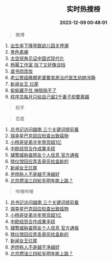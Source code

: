 <div align="center"><h2>实时热搜榜</h2><h4>2023-12-09 00:48:01</h4></div>

> 微博  

1. [出生率下降导致幼儿园关停潮](https://s.weibo.com/weibo?q=%23%E5%87%BA%E7%94%9F%E7%8E%87%E4%B8%8B%E9%99%8D%E5%AF%BC%E8%87%B4%E5%B9%BC%E5%84%BF%E5%9B%AD%E5%85%B3%E5%81%9C%E6%BD%AE%23&t=31&band_rank=1&Refer=top)<br />
2. [黑色素瘤](https://s.weibo.com/weibo?q=%E9%BB%91%E8%89%B2%E7%B4%A0%E7%98%A4&t=31&band_rank=2&Refer=top)<br />
3. [太空视角见证中国式现代化](https://s.weibo.com/weibo?q=%23%E5%A4%AA%E7%A9%BA%E8%A7%86%E8%A7%92%E8%A7%81%E8%AF%81%E4%B8%AD%E5%9B%BD%E5%BC%8F%E7%8E%B0%E4%BB%A3%E5%8C%96%23&t=31&band_rank=3&Refer=top)<br />
4. [杨幂工作室 挡了又好像没挡](https://s.weibo.com/weibo?q=%E6%9D%A8%E5%B9%82%E5%B7%A5%E4%BD%9C%E5%AE%A4%20%E6%8C%A1%E4%BA%86%E5%8F%88%E5%A5%BD%E5%83%8F%E6%B2%A1%E6%8C%A1&t=31&band_rank=4&Refer=top)<br />
5. [虞书欣改妆](https://s.weibo.com/weibo?q=%E8%99%9E%E4%B9%A6%E6%AC%A3%E6%94%B9%E5%A6%86&t=31&band_rank=5&Refer=top)<br />
6. [老公胃癌晚期老婆要卖房治疗医生劝她冷静](https://s.weibo.com/weibo?q=%23%E8%80%81%E5%85%AC%E8%83%83%E7%99%8C%E6%99%9A%E6%9C%9F%E8%80%81%E5%A9%86%E8%A6%81%E5%8D%96%E6%88%BF%E6%B2%BB%E7%96%97%E5%8C%BB%E7%94%9F%E5%8A%9D%E5%A5%B9%E5%86%B7%E9%9D%99%23&t=31&band_rank=6&Refer=top)<br />
7. [新闻女王 烂尾](https://s.weibo.com/weibo?q=%E6%96%B0%E9%97%BB%E5%A5%B3%E7%8E%8B%20%E7%83%82%E5%B0%BE&t=31&band_rank=7&Refer=top)<br />
8. [偷偷藏不住 神隐隐不了](https://s.weibo.com/weibo?q=%E5%81%B7%E5%81%B7%E8%97%8F%E4%B8%8D%E4%BD%8F%20%E7%A5%9E%E9%9A%90%E9%9A%90%E4%B8%8D%E4%BA%86&t=31&band_rank=8&Refer=top)<br />
9. [程序员每月只给自己留2千妻子却要离婚](https://s.weibo.com/weibo?q=%23%E7%A8%8B%E5%BA%8F%E5%91%98%E6%AF%8F%E6%9C%88%E5%8F%AA%E7%BB%99%E8%87%AA%E5%B7%B1%E7%95%992%E5%8D%83%E5%A6%BB%E5%AD%90%E5%8D%B4%E8%A6%81%E7%A6%BB%E5%A9%9A%23&t=31&band_rank=9&Refer=top)<br />

> 知乎  


> 百度  

1. [总书记访问越南 三个关键词提前看](https://www.baidu.com/s?wd=%E6%80%BB%E4%B9%A6%E8%AE%B0%E8%AE%BF%E9%97%AE%E8%B6%8A%E5%8D%97+%E4%B8%89%E4%B8%AA%E5%85%B3%E9%94%AE%E8%AF%8D%E6%8F%90%E5%89%8D%E7%9C%8B&sa=fyb_news&rsv_dl=fyb_news)<br />
2. [瑞幸星巴克回应检查出致癌物](https://www.baidu.com/s?wd=%E7%91%9E%E5%B9%B8%E6%98%9F%E5%B7%B4%E5%85%8B%E5%9B%9E%E5%BA%94%E6%A3%80%E6%9F%A5%E5%87%BA%E8%87%B4%E7%99%8C%E7%89%A9&sa=fyb_news&rsv_dl=fyb_news)<br />
3. [小杨哥徒弟半年带货超1亿](https://www.baidu.com/s?wd=%E5%B0%8F%E6%9D%A8%E5%93%A5%E5%BE%92%E5%BC%9F%E5%8D%8A%E5%B9%B4%E5%B8%A6%E8%B4%A7%E8%B6%851%E4%BA%BF&sa=fyb_news&rsv_dl=fyb_news)<br />
4. [中欧经贸合作成果丰硕](https://www.baidu.com/s?wd=%E4%B8%AD%E6%AC%A7%E7%BB%8F%E8%B4%B8%E5%90%88%E4%BD%9C%E6%88%90%E6%9E%9C%E4%B8%B0%E7%A1%95&sa=fyb_news&rsv_dl=fyb_news)<br />
5. [辅警威胁查网友个人信息 官方通报](https://www.baidu.com/s?wd=%E8%BE%85%E8%AD%A6%E5%A8%81%E8%83%81%E6%9F%A5%E7%BD%91%E5%8F%8B%E4%B8%AA%E4%BA%BA%E4%BF%A1%E6%81%AF+%E5%AE%98%E6%96%B9%E9%80%9A%E6%8A%A5&sa=fyb_news&rsv_dl=fyb_news)<br />
6. [殡仪馆回应弄丢骨灰给盒新的](https://www.baidu.com/s?wd=%E6%AE%A1%E4%BB%AA%E9%A6%86%E5%9B%9E%E5%BA%94%E5%BC%84%E4%B8%A2%E9%AA%A8%E7%81%B0%E7%BB%99%E7%9B%92%E6%96%B0%E7%9A%84&sa=fyb_news&rsv_dl=fyb_news)<br />
7. [新闻女王烂尾](https://www.baidu.com/s?wd=%E6%96%B0%E9%97%BB%E5%A5%B3%E7%8E%8B%E7%83%82%E5%B0%BE&sa=fyb_news&rsv_dl=fyb_news)<br />
8. [尹烨称人不是越干净越好](https://www.baidu.com/s?wd=%E5%B0%B9%E7%83%A8%E7%A7%B0%E4%BA%BA%E4%B8%8D%E6%98%AF%E8%B6%8A%E5%B9%B2%E5%87%80%E8%B6%8A%E5%A5%BD&sa=fyb_news&rsv_dl=fyb_news)<br />
9. [北京燃油三四轮车明年能上路？](https://www.baidu.com/s?wd=%E5%8C%97%E4%BA%AC%E7%87%83%E6%B2%B9%E4%B8%89%E5%9B%9B%E8%BD%AE%E8%BD%A6%E6%98%8E%E5%B9%B4%E8%83%BD%E4%B8%8A%E8%B7%AF%EF%BC%9F&sa=fyb_news&rsv_dl=fyb_news)<br />

> 哔哩哔哩  

1. [总书记访问越南 三个关键词提前看](https://www.baidu.com/s?wd=%E6%80%BB%E4%B9%A6%E8%AE%B0%E8%AE%BF%E9%97%AE%E8%B6%8A%E5%8D%97+%E4%B8%89%E4%B8%AA%E5%85%B3%E9%94%AE%E8%AF%8D%E6%8F%90%E5%89%8D%E7%9C%8B&sa=fyb_news&rsv_dl=fyb_news)<br />
2. [瑞幸星巴克回应检查出致癌物](https://www.baidu.com/s?wd=%E7%91%9E%E5%B9%B8%E6%98%9F%E5%B7%B4%E5%85%8B%E5%9B%9E%E5%BA%94%E6%A3%80%E6%9F%A5%E5%87%BA%E8%87%B4%E7%99%8C%E7%89%A9&sa=fyb_news&rsv_dl=fyb_news)<br />
3. [小杨哥徒弟半年带货超1亿](https://www.baidu.com/s?wd=%E5%B0%8F%E6%9D%A8%E5%93%A5%E5%BE%92%E5%BC%9F%E5%8D%8A%E5%B9%B4%E5%B8%A6%E8%B4%A7%E8%B6%851%E4%BA%BF&sa=fyb_news&rsv_dl=fyb_news)<br />
4. [中欧经贸合作成果丰硕](https://www.baidu.com/s?wd=%E4%B8%AD%E6%AC%A7%E7%BB%8F%E8%B4%B8%E5%90%88%E4%BD%9C%E6%88%90%E6%9E%9C%E4%B8%B0%E7%A1%95&sa=fyb_news&rsv_dl=fyb_news)<br />
5. [辅警威胁查网友个人信息 官方通报](https://www.baidu.com/s?wd=%E8%BE%85%E8%AD%A6%E5%A8%81%E8%83%81%E6%9F%A5%E7%BD%91%E5%8F%8B%E4%B8%AA%E4%BA%BA%E4%BF%A1%E6%81%AF+%E5%AE%98%E6%96%B9%E9%80%9A%E6%8A%A5&sa=fyb_news&rsv_dl=fyb_news)<br />
6. [殡仪馆回应弄丢骨灰给盒新的](https://www.baidu.com/s?wd=%E6%AE%A1%E4%BB%AA%E9%A6%86%E5%9B%9E%E5%BA%94%E5%BC%84%E4%B8%A2%E9%AA%A8%E7%81%B0%E7%BB%99%E7%9B%92%E6%96%B0%E7%9A%84&sa=fyb_news&rsv_dl=fyb_news)<br />
7. [新闻女王烂尾](https://www.baidu.com/s?wd=%E6%96%B0%E9%97%BB%E5%A5%B3%E7%8E%8B%E7%83%82%E5%B0%BE&sa=fyb_news&rsv_dl=fyb_news)<br />
8. [尹烨称人不是越干净越好](https://www.baidu.com/s?wd=%E5%B0%B9%E7%83%A8%E7%A7%B0%E4%BA%BA%E4%B8%8D%E6%98%AF%E8%B6%8A%E5%B9%B2%E5%87%80%E8%B6%8A%E5%A5%BD&sa=fyb_news&rsv_dl=fyb_news)<br />
9. [北京燃油三四轮车明年能上路？](https://www.baidu.com/s?wd=%E5%8C%97%E4%BA%AC%E7%87%83%E6%B2%B9%E4%B8%89%E5%9B%9B%E8%BD%AE%E8%BD%A6%E6%98%8E%E5%B9%B4%E8%83%BD%E4%B8%8A%E8%B7%AF%EF%BC%9F&sa=fyb_news&rsv_dl=fyb_news)<br />
